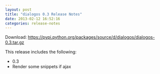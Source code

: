 ```yaml
---
layout: post
title: "dialogos 0.3 Release Notes"
date: 2013-02-12 16:52:16
categories: release-notes
---
```


Download: <https://pypi.python.org/packages/source/d/dialogos/dialogos-0.3.tar.gz>

This release includes the following:

* 0.3
* Render some snippets if ajax
